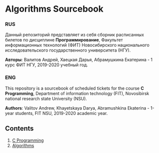 # Algorithms Sourcebook

### RUS

Данный репозиторий представляет из себя сборник расписанных билетов по дисциплине **Программирование**, Факультет информационных технологий (ФИТ) Новосибирского национального исследовательского государственного университета (НГУ).

**Авторы**: Валитов Андрей, Хаецкая Дарья, Абрамушкина Екатерина - 1 курс ФИТ НГУ, 2019-2020 учебный год.

### ENG

This repository is a sourcebook of scheduled tickets for the course **C Programming**, Department of information technology (FIT), Novosibirsk national research state University (NSU).

**Authors**: Valitov Andrew, Khayetskaya Darya, Abramushkina Ekaterina - 1-year students, FIT NSU, 2019-2020 academic year.

## Contents

1. [C Programming](https://github.com/Andrvat/AlgorithmsSourcebook/blob/master/CLanguage)
2. [Algorithms](https://github.com/Andrvat/AlgorithmsSourcebook/blob/master/BasicAlgorithms)
